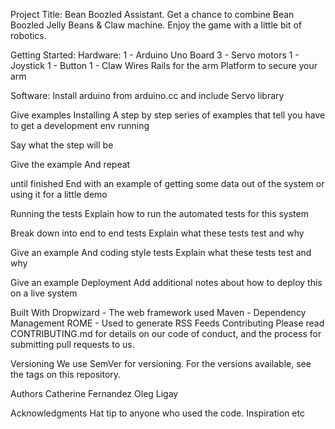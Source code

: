 Project Title:
Bean Boozled Assistant.
Get a chance to combine Bean Boozled Jelly Beans & Claw machine. Enjoy the game with a little bit of robotics.


Getting Started:
Hardware:
1 - Arduino Uno Board
3 - Servo motors
 1 - Joystick
 1 - Button
 1 - Claw
 Wires
 Rails for the arm
 Platform to secure your arm
 
 Software:
Install arduino from arduino.cc and include Servo library



Give examples
Installing
A step by step series of examples that tell you have to get a development env running

Say what the step will be

Give the example
And repeat

until finished
End with an example of getting some data out of the system or using it for a little demo

Running the tests
Explain how to run the automated tests for this system

Break down into end to end tests
Explain what these tests test and why

Give an example
And coding style tests
Explain what these tests test and why

Give an example
Deployment
Add additional notes about how to deploy this on a live system

Built With
Dropwizard - The web framework used
Maven - Dependency Management
ROME - Used to generate RSS Feeds
Contributing
Please read CONTRIBUTING.md for details on our code of conduct, and the process for submitting pull requests to us.

Versioning
We use SemVer for versioning. For the versions available, see the tags on this repository.

Authors
Catherine Fernandez
Oleg Ligay




Acknowledgments
Hat tip to anyone who used the code.
Inspiration
etc
